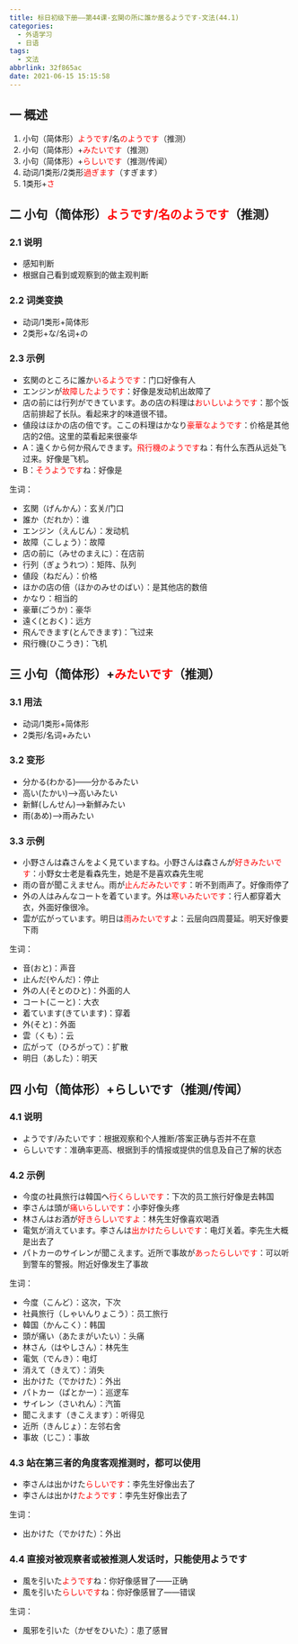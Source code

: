 ```yaml
---
title: 标日初级下册——第44课-玄関の所に誰か居るようです-文法(44.1)
categories:
  - 外语学习
  - 日语
tags:
  - 文法
abbrlink: 32f865ac
date: 2021-06-15 15:15:58
---
```

## 一 概述

1. 小句（简体形）<font color=red>ようです</font>/名<font color=red>のようです</font>（推测）
2. 小句（简体形）+<font color=red>みたいです</font>（推测）
3. 小句（简体形）+<font color=red>らしいです</font>（推测/传闻）
4. 动词/1类形/2类形<font color=red>過ぎます</font>（すぎます）
5. 1类形+<font color=red>さ</font>

<!--more-->

## 二 小句（简体形）<font color=red>ようです/名のようです</font>（推测）

### 2.1 说明

* 感知判断
* 根据自己看到或观察到的做主观判断

### 2.2 词类变换

* 动词/1类形+简体形
* 2类形+な/名词+の

### 2.3 示例

* 玄関のところに誰か<font color=red>いるようです</font>：门口好像有人
* エンジンが<font color=red>故障したようです</font>：好像是发动机出故障了
* 店の前には行列ができています。あの店の料理は<font color=red>おいしいようです</font>：那个饭店前排起了长队。看起来才的味道很不错。
* 値段はほかの店の倍です。ここの料理はかなり<font color=red>豪華なようです</font>：价格是其他店的2倍。这里的菜看起来很豪华
* A：遠くから何か飛んできます。<font color=red>飛行機のようです</font>ね：有什么东西从远处飞过来。好像是飞机。
* B：<font color=red>そうようです</font>ね：好像是

生词：

* 玄関（げんかん）：玄关/门口
* 誰か（だれか）：谁
* エンジン（えんじん）：发动机
* 故障（こしょう）：故障
* 店の前に（みせのまえに）：在店前
* 行列（ぎょうれつ）：矩阵、队列
* 値段（ねだん）：价格
* ほかの店の倍（ほかのみせのばい）：是其他店的数倍
* かなり：相当的
* 豪華(ごうか)：豪华
* 遠く(とおく)：远方
* 飛んできます(とんできます)：飞过来
* 飛行機(ひこうき)：飞机

## 三 小句（简体形）+<font color=red>みたいです</font>（推测）

### 3.1 用法

* 动词/1类形+简体形
* 2类形/名词+みたい

### 3.2 变形

* 分かる(わかる)——分かるみたい
* 高い(たかい)——>高いみたい
* 新鮮(しんせん)——>新鮮みたい
* 雨(あめ)——>雨みたい

### 3.3 示例

* 小野さんは森さんをよく見ていますね。小野さんは森さんが<font color=red>好きみたいです</font>：小野女士老是看森先生，她是不是喜欢森先生呢
* 雨の音が聞こえません。雨が<font color=red>止んだみたいです</font>：听不到雨声了。好像雨停了
* 外の人はみんなコートを着ています。外は<font color=red>寒いみたいです</font>：行人都穿着大衣，外面好像很冷。
* 雲が広がっています。明日は<font color=red>雨みたいです</font>よ：云层向四周蔓延。明天好像要下雨

生词：

* 音(おと)：声音
* 止んだ(やんだ)：停止
* 外の人(そとのひと)：外面的人
* コート(こーと)：大衣
* 着ています(きています)：穿着
* 外(そと)：外面
* 雲（くも）：云
* 広がって（ひろがって）：扩散
* 明日（あした）：明天

## 四 小句（简体形）+らしいです（推测/传闻）

### 4.1 说明

* ようです/みたいです：根据观察和个人推断/答案正确与否并不在意
* らしいです：准确率更高、根据到手的情报或提供的信息及自己了解的状态

### 4.2 示例

* 今度の社員旅行は韓国へ<font color=red>行くらしいです</font>：下次的员工旅行好像是去韩国
* 李さんは頭が<font color=red>痛いらしいです</font>：小李好像头疼
* 林さんはお酒が<font color=red>好きらしいですよ</font>：林先生好像喜欢喝酒
* 電気が消えています。李さんは<font color=red>出かけたらしいです</font>：电灯关着。李先生大概是出去了
* パトカーのサイレンが聞こえます。近所で事故が<font color=red>あったらしいです</font>：可以听到警车的警报。附近好像发生了事故

生词：

* 今度（こんど）：这次，下次
* 社員旅行（しゃいんりょこう）：员工旅行
* 韓国（かんこく）：韩国
* 頭が痛い（あたまがいたい）：头痛
* 林さん（はやしさん）：林先生
* 電気（でんき）：电灯
* 消えて（きえて）：消失
* 出かけた（でかけた）：外出
* パトカー（ぱとかー）：巡逻车
* サイレン（さいれん）：汽笛
* 聞こえます（きこえます）：听得见
* 近所（きんじょ）：左邻右舍
* 事故（じこ）：事故

### 4.3 站在第三者的角度客观推测时，都可以使用

* 李さんは出かけた<font color=red>らしいです</font>：李先生好像出去了
* 李さんは出かけ<font color=red>たようです</font>：李先生好像出去了

生词：

* 出かけた（でかけた）：外出

### 4.4 直接对被观察者或被推测人发话时，只能使用ようです

* 風を引いた<font color=red>ようです</font>ね：你好像感冒了——正确
* 風を引いた<font color=red>らしいです</font>ね：你好像感冒了——错误

生词：

* 風邪を引いた（かぜをひいた）：患了感冒